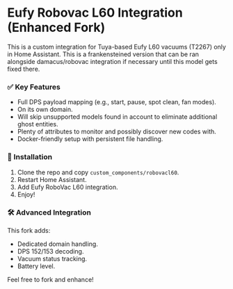 # Eufy Robovac L60 Integration (Enhanced Fork)

This is a custom integration for Tuya-based Eufy L60 vacuums (T2267) only in Home Assistant. This is a frankensteined version that can be ran alongside damacus/robovac integration if necessary until this model gets fixed there.

### ✅ Key Features
- Full DPS payload mapping (e.g., start, pause, spot clean, fan modes).
- On its own domain.
- Will skip unsupported models found in account to eliminate additional ghost entities.
- Plenty of attributes to monitor and possibly discover new codes with.
- Docker-friendly setup with persistent file handling.

### 🔧 Installation
1. Clone the repo and copy `custom_components/robovacl60`.
2. Restart Home Assistant.
3. Add Eufy RoboVac L60 integration.
4. Enjoy!

### 🛠 Advanced Integration
This fork adds:
- Dedicated domain handling.
- DPS 152/153 decoding.
- Vacuum status tracking.
- Battery level.

Feel free to fork and enhance!
